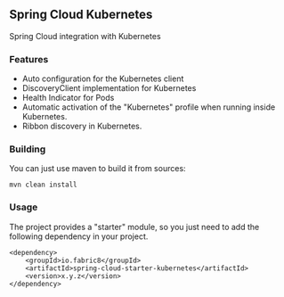 Spring Cloud Kubernetes
-----------------------

Spring Cloud integration with Kubernetes

### Features

-   Auto configuration for the Kubernetes client
-   DiscoveryClient implementation for Kubernetes
-   Health Indicator for Pods
-   Automatic activation of the "Kubernetes" profile when running inside Kubernetes.
-   Ribbon discovery in Kubernetes.


### Building

You can just use maven to build it from sources:

    mvn clean install
    
    
### Usage

The project provides a "starter" module, so you just need to add the following dependency in your project.
    
    <dependency>
        <groupId>io.fabric8</groupId>
        <artifactId>spring-cloud-starter-kubernetes</artifactId>
        <version>x.y.z</version>
    </dependency>
    
